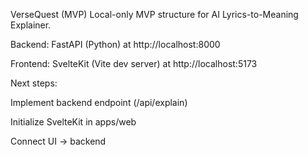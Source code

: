 VerseQuest (MVP)
Local-only MVP structure for AI Lyrics-to-Meaning Explainer.

Backend: FastAPI (Python) at http://localhost:8000

Frontend: SvelteKit (Vite dev server) at http://localhost:5173

Next steps:

Implement backend endpoint (/api/explain)

Initialize SvelteKit in apps/web

Connect UI → backend